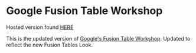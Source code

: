 Google Fusion Table Workshop
============

Hosted version found [HERE](http://pushmatrix.github.com/fusiontables)

This is the updated version of [Google's Fusion Table Workshop](http://example.net/). Updated to reflect the new Fusion Tables Look.
